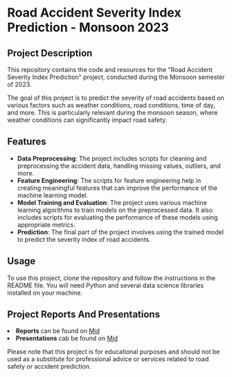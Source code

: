 <h1>Road Accident Severity Index Prediction - Monsoon 2023</h1>

<h2>Project Description</h2>

<p>This repository contains the code and resources for the "Road Accident Severity Index Prediction" project, conducted during the Monsoon semester of 2023.</p>

<p>The goal of this project is to predict the severity of road accidents based on various factors such as weather conditions, road conditions, time of day, and more. This is particularly relevant during the monsoon season, where weather conditions can significantly impact road safety.</p>

<h2>Features</h2>

<ul>
  <li><strong>Data Preprocessing</strong>: The project includes scripts for cleaning and preprocessing the accident data, handling missing values, outliers, and more.</li>
  <li><strong>Feature Engineering</strong>: The scripts for feature engineering help in creating meaningful features that can improve the performance of the machine learning model.</li>
  <li><strong>Model Training and Evaluation</strong>: The project uses various machine learning algorithms to train models on the preprocessed data. It also includes scripts for evaluating the performance of these models using appropriate metrics.</li>
  <li><strong>Prediction</strong>: The final part of the project involves using the trained model to predict the severity index of road accidents.</li>
</ul>

<h2>Usage</h2>

<p>To use this project, clone the repository and follow the instructions in the README file. You will need Python and several data science libraries installed on your machine.</p>
<h2> Project Reports And Presentations</h2>
<li><strong>Reports </strong> can be found on <a href="https://github.com/DeepanshuDabas03/Severity_Index/blob/main/Reports/Mid_Term_Report.pdf "> Mid </a> </li>
<li><strong>Presentations </strong> cab be found on <a href="https://github.com/DeepanshuDabas03/Severity_Index/blob/main/Presentations/MidPresentation.pdf"> Mid </a></li>

<p>Please note that this project is for educational purposes and should not be used as a substitute for professional advice or services related to road safety or accident prediction.</p>
